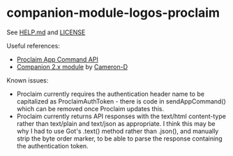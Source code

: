 # companion-module-logos-proclaim

See [HELP.md](./companion/HELP.md) and [LICENSE](./LICENSE)

Useful references:

- [Proclaim App Command API](https://support.faithlife.com/hc/en-us/articles/4972373093005)
- [Companion 2.x module](https://github.com/Cameron-D/companion-module-faithlife-proclaim) by [Cameron-D](https://github.com/Cameron-D)

Known issues:

- Proclaim currently requires the authentication header name to be capitalized as ProclaimAuthToken - there is
  code in sendAppCommand() which can be removed once Proclaim updates this.
- Proclaim currently returns API responses with the text/html content-type rather than text/plain and text/json
  as appropriate. I think this may be why I had to use Got's .text() method rather than .json(), and manually
  strip the byte order marker, to be able to parse the response containing the authentication token.

